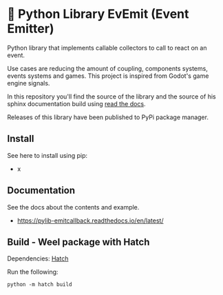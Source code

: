 # 📶 Python Library EvEmit (Event Emitter)

Python library that implements callable collectors to call to react on an event.

Use cases are reducing the amount of coupling, components systems, events systems and games.
This project is inspired from Godot's game engine signals.

In this repository you'll find the source of the library and the source of his sphinx documentation build using [read the docs](https://about.readthedocs.com/).

Releases of this library have been published to PyPi package manager.

## Install

See here to install using pip:
- x

## Documentation

See the docs about the contents and example.
- https://pylib-emitcallback.readthedocs.io/en/latest/

## Build - Weel package with Hatch

Dependencies: [Hatch](https://hatch.pypa.io/1.12/)

Run the following:

```
python -m hatch build
```
